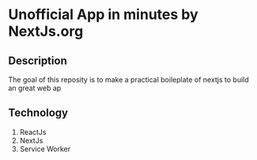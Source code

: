 # Unofficial App in minutes by NextJs.org

## Description
The goal of this reposity is to make a practical boileplate of nextjs to build an great web ap

## Technology
1. ReactJs
2. NextJs
3. Service Worker